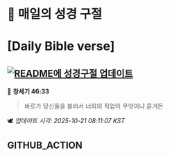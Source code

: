 # 🙏 매일의 성경 구절
# [Daily Bible verse]
## [![README에 성경구절 업데이트](https://github.com/DONGSUKA/first_test/actions/workflows/update-readme-bible.yml/badge.svg)](https://github.com/DONGSUKA/first_test/actions/workflows/update-readme-bible.yml)
<!-- START_BIBLE_VERSE -->
📖 **창세기 46:33**
> 바로가 당신들을 불러서 너희의 직업이 무엇이냐 묻거든

🕊️ _업데이트 시각: 2025-10-21 08:11:07 KST_
  <!-- END_BIBLE_VERSE -->
## GITHUB_ACTION
